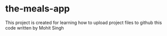 # the-meals-app
This project is created for learning how to upload project files to github 
this code written by Mohit Singh
